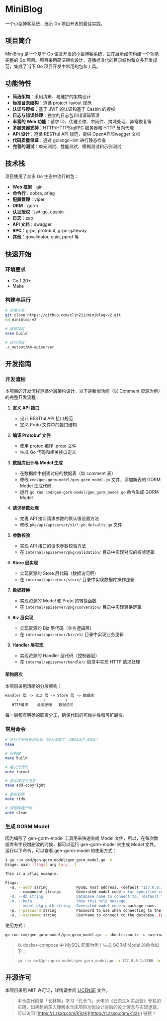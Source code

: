 # MiniBlog

一个小型博客系统，展示 Go 项目开发的最佳实践。

## 项目简介

MiniBlog 是一个基于 Go 语言开发的小型博客系统，旨在展示如何构建一个功能完整的 Go 项目。项目采用简洁架构设计，遵循标准化的目录结构和众多开发规范，集成了当下 Go 项目开发中常用的包和工具。

## 功能特性

- **简洁架构**：采用清晰、易维护的架构设计
- **标准目录结构**：遵循 project-layout 规范
- **认证与授权**：基于 JWT 的认证和基于 Casbin 的授权
- **日志与错误处理**：独立的日志包和错误码管理
- **丰富的 Web 功能**：请求 ID、优雅关停、中间件、跨域处理、异常恢复等
- **多服务器支持**：HTTP/HTTPS/gRPC 服务器和 HTTP 反向代理
- **API 设计**：遵循 RESTful API 规范，提供 OpenAPI/Swagger 文档
- **代码质量保证**：通过 golangci-lint 进行静态检查
- **完善的测试**：单元测试、性能测试、模糊测试和示例测试

## 技术栈

项目使用了众多 Go 生态中流行的包：

- **Web 框架**：gin
- **命令行**：cobra, pflag
- **配置管理**：viper
- **ORM**：gorm
- **认证授权**：jwt-go, casbin
- **日志**：zap
- **API 文档**：swagger
- **RPC**：grpc, protobuf, grpc-gateway
- **其他**：govalidator, uuid, pprof 等

## 快速开始

### 环境要求

- Go 1.20+
- Make

### 构建与运行

```bash
# 克隆仓库
git clone https://github.com/clin211/miniblog-v2.git
cd miniblog-v2

# 编译项目
make build

# 运行项目
./_output/mb-apiserver
```

## 开发指南

### 开发流程

本项目的开发流程遵循分层架构设计，以下是新增功能（以 Comment 资源为例）的完整开发流程：

1. **定义 API 接口**
   - 设计 RESTful API 接口规范
   - 定义 Proto 文件中的接口结构

2. **编译 Protobuf 文件**
   - 使用 protoc 编译 .proto 文件
   - 生成 Go 代码和相关接口定义

3. **数据库设计与 Model 生成**
   - 在数据库中创建对应的数据表（如 comment 表）
   - 修改 `cmd/gen-gorm-model/gen_gorm_model.go` 文件，添加新表的 GORM Model 生成代码
   - 运行 `go run cmd/gen-gorm-model/gen_gorm_model.go` 命令生成 GORM Model

4. **请求参数处理**
   - 完善 API 接口请求参数的默认值设置方法
   - 修改 `pkg/api/apiserver/v1/*.pb.defaults.go` 文件

5. **参数校验**
   - 实现 API 接口的请求参数校验方法
   - 在 `internal/apiserver/pkg/validation/` 目录中实现对应的校验逻辑

6. **Store 层实现**
   - 实现资源的 Store 层代码（数据访问层）
   - 在 `internal/apiserver/store/` 目录中实现数据库操作逻辑

7. **数据转换**
   - 实现资源的 Model 和 Proto 的转换函数
   - 在 `internal/apiserver/pkg/conversion/` 目录中实现转换逻辑

8. **Biz 层实现**
   - 实现资源的 Biz 层代码（业务逻辑层）
   - 在 `internal/apiserver/biz/v1/` 目录中实现业务逻辑

9. **Handler 层实现**
   - 实现资源的 Handler 层代码（控制器层）
   - 在 `internal/apiserver/handler/` 目录中实现 HTTP 请求处理

#### 架构层次

本项目采用清晰的分层架构：

```txt
Handler 层 -> Biz 层 -> Store 层 -> 数据库
     ↑           ↑         ↑
   HTTP请求    业务逻辑   数据访问
```

每一层都有明确的职责分工，确保代码的可维护性和可扩展性。

### 常用命令

```bash
# 执行下面所有伪目标（因为设置了 .DEFAULT_GOAL）
make

# 仅构建
make build

# 格式化代码
make format

# 添加版权头信息
make add-copyright

# 更新依赖
make tidy

# 清理构建产物
make clean
```

### 生成 GORM Model

因为编写了 gen-gorm-model 工具用来快速生成 Model 文件，所以，在每次数据库有字段增删改的时候，都可以运行 gen-gorm-model 来生成 Model 文件。运行以下命令，可以查看 gen-gorm-model 的使用方式：

```sh
$ go run cmd/gen-gorm-model/gen_gorm_model.go -h
Usage: main [flags] arg [arg...]

This is a pflag example.

Flags:
  -a, --addr string             MySQL host address. (default "127.0.0.1:3306")
      --component strings       Generated model code's for specified component. (default [mb])
  -d, --db string               Database name to connect to. (default "miniblog")
  -h, --help                    Show this help message.
      --model-pkg-path string   Generated model code's package name.
  -p, --password string         Password to use when connecting to the database. (default "miniblog1234")
  -u, --username string         Username to connect to the database. (default "miniblog")
```

使用方式：

```sh
go run cmd/gen-gorm-model/gen_gorm_model.go -a <host>:<port> -u <username> -p <password>
```

> 以 docker-compose 中 MySQL 配置为例！生成 GORM Model 的命令如下：
>
> ```sh
> go run cmd/gen-gorm-model/gen_gorm_model.go -a 127.0.0.1:3306 -u 'miniblog' -p 'CueD7wbmJHxY'
> ```

## 开源许可

本项目采用 MIT 许可证，详情请参阅 [LICENSE](LICENSE) 文件。

> 本仓库代码是「长林啊」学习「孔令飞」大佬的《云原生AI实战营》专栏的实践，如果想的深入理解本仓库项目功能设计背后的设计理念与实现逻辑，可以访问 [https://t.zsxq.com/k1cHj](https://t.zsxq.com/k1cHj) 链接！
